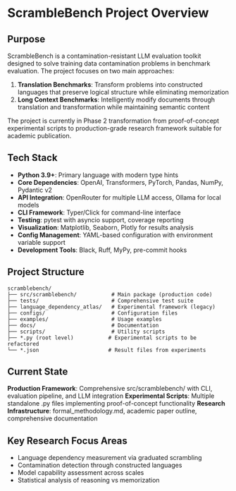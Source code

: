 # ScrambleBench Project Overview

## Purpose
ScrambleBench is a contamination-resistant LLM evaluation toolkit designed to solve training data contamination problems in benchmark evaluation. The project focuses on two main approaches:

1. **Translation Benchmarks**: Transform problems into constructed languages that preserve logical structure while eliminating memorization
2. **Long Context Benchmarks**: Intelligently modify documents through translation and transformation while maintaining semantic content

The project is currently in Phase 2 transformation from proof-of-concept experimental scripts to production-grade research framework suitable for academic publication.

## Tech Stack
- **Python 3.9+**: Primary language with modern type hints
- **Core Dependencies**: OpenAI, Transformers, PyTorch, Pandas, NumPy, Pydantic v2
- **API Integration**: OpenRouter for multiple LLM access, Ollama for local models
- **CLI Framework**: Typer/Click for command-line interface
- **Testing**: pytest with asyncio support, coverage reporting
- **Visualization**: Matplotlib, Seaborn, Plotly for results analysis
- **Config Management**: YAML-based configuration with environment variable support
- **Development Tools**: Black, Ruff, MyPy, pre-commit hooks

## Project Structure
```
scramblebench/
├── src/scramblebench/           # Main package (production code)
├── tests/                       # Comprehensive test suite
├── language_dependency_atlas/   # Experimental framework (legacy)
├── configs/                     # Configuration files
├── examples/                    # Usage examples
├── docs/                        # Documentation
├── scripts/                     # Utility scripts
├── *.py (root level)           # Experimental scripts to be refactored
└── *.json                      # Result files from experiments
```

## Current State
**Production Framework**: Comprehensive src/scramblebench/ with CLI, evaluation pipeline, and LLM integration
**Experimental Scripts**: Multiple standalone .py files implementing proof-of-concept functionality
**Research Infrastructure**: formal_methodology.md, academic paper outline, comprehensive documentation

## Key Research Focus Areas
- Language dependency measurement via graduated scrambling
- Contamination detection through constructed languages  
- Model capability assessment across scales
- Statistical analysis of reasoning vs memorization